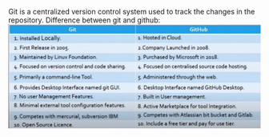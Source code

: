 Git is a centralized version control system used to track the changes in the repository.
Difference between git and github:
![alt text](image.png)
